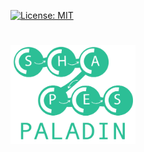 [![License: MIT](https://img.shields.io/badge/License-MIT-yellow.svg)](LICENSE)

# <img src="images/logo.png" alt="logo of PALADIN" width="200">
